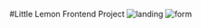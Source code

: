 #Little Lemon Frontend Project
![landing](https://github.com/ClipShift/little-lemon-meta/assets/55132531/bf230a32-da5b-45be-8d51-37005bece3d0)
![form](https://github.com/ClipShift/little-lemon-meta/assets/55132531/2a7836c6-ee60-4568-8637-a01b85d0dfdc)
